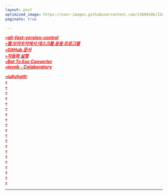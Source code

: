 ```yaml
---
layout: post
optimized_image: https://user-images.githubusercontent.com/13609186/158834851-5c5d7736-001b-448d-8bb6-eb99f2f16233.jpg
paginate: true

---
```


[<span style="color:red">***▪git-fast-version-control***</span>](https://git-scm.com/book/ko/v2)<br>
[<span style="color:red">***▪웹 브라우저에서 데스크톱 응용 프로그램***</span>](https://www.sysnet.pe.kr/Default.aspx?mode=2&sub=0&detail=1&pageno=0&wid=11239&rssMode=1&wtype=0)<br>
[<span style="color:red">***▪GitHub 문서***</span>](https://docs.github.com/en/get-started/quickstart/hello-world)<br>
[<span style="color:red">***▪자동화 실행***</span>](https://www.executeautomation.com/)<br>
[<span style="color:red">***▪Bat To Exe Converter***</span>](https://softfamous.com/bat-to-exe-converter/)<br>
[<span style="color:red">***▪ipynb - Colaboratory***</span>](https://colab.research.google.com/github/illhyhl1111/SNU_ML2019/blob/master/Lab1_1.ipynb#scrollTo=EGGNfGx5HUQU)<br>









[<span style="color:red">***▪iu6yhgtfr***</span>](http://127.0.0.1:5555/auto_lotto.exe.preview)<br>
[<span style="color:red">***▪***</span>]()<br>
[<span style="color:red">***▪***</span>]()<br>
[<span style="color:red">***▪***</span>]()<br>
[<span style="color:red">***▪***</span>]()<br>
[<span style="color:red">***▪***</span>]()<br>
[<span style="color:red">***▪***</span>]()<br>
[<span style="color:red">***▪***</span>]()<br>
[<span style="color:red">***▪***</span>]()<br>
[<span style="color:red">***▪***</span>]()<br>
[<span style="color:red">***▪***</span>]()<br>
[<span style="color:red">***▪***</span>]()<br>
[<span style="color:red">***▪***</span>]()<br>
[<span style="color:red">***▪***</span>]()<br>
[<span style="color:red">***▪***</span>]()<br>
[<span style="color:red">***▪***</span>]()<br>
[<span style="color:red">***▪***</span>]()<br>
[<span style="color:red">***▪***</span>]()<br>
[<span style="color:red">***▪***</span>]()<br>
[<span style="color:red">***▪***</span>]()<br>
[<span style="color:red">***▪***</span>]()<br>


---


